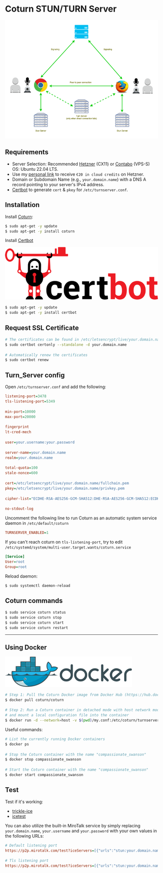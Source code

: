 # Coturn STUN/TURN Server

![stunTurn](../images/stun-turn.png)

## Requirements

- Server Selection: Recommended [Hetzner](https://www.hetzner.com/cloud) (CX11) or [Contabo](https://www.dpbolvw.net/click-101027391-14462707) (VPS-S) OS: Ubuntu 22.04 LTS.
- Use my [personal link](https://hetzner.cloud/?ref=XdRifCzCK3bn) to receive `€⁠20 in cloud credits` on Hetzner.
- Domain or Subdomain Name (e.g., `your.domain.name`) with a DNS A record pointing to your server's IPv4 address.
- [Certbot](https://certbot.eff.org/) to generate `cert` & `pkey` for `/etc/turnserver.conf`.

## Installation

Install [Coturn](https://github.com/coturn/coturn):

```bash
$ sudo apt-get -y update
$ sudo apt-get -y install coturn
```

Install [Certbot](https://certbot.eff.org/)

![certbot](../images/certbot.png)

```bash
$ sudo apt-get -y update
$ sudo apt-get -y install certbot
```

## Request SSL Certificate

```bash
# The certificates can be found in /etc/letsencrypt/live/your.domain.name/
$ sudo certbot certonly --standalone -d your.domain.name

# Automatically renew the certificates
$ sudo certbot renew
```

## Turn_Server config

Open `/etc/turnserver.conf` and add the following:

```ini
listening-port=3478
tls-listening-port=5349

min-port=10000
max-port=20000

fingerprint
lt-cred-mech

user=your.username:your.password

server-name=your.domain.name
realm=your.domain.name

total-quota=100
stale-nonce=600

cert=/etc/letsencrypt/live/your.domain.name/fullchain.pem
pkey=/etc/letsencrypt/live/your.domain.name/privkey.pem

cipher-list="ECDHE-RSA-AES256-GCM-SHA512:DHE-RSA-AES256-GCM-SHA512:ECDHE-RSA-AES256-GCM-SHA384:DHE-RSA-AES256-GCM-SHA384:ECDHE-RSA-AES256-SHA384"

no-stdout-log
```

Uncomment the following line to run Coturn as an automatic system service daemon in `/etc/default/coturn`

```ini
TURNSERVER_ENABLED=1
```

If you can't reach coturn on `tls-listening-port`, try to edit `/etc/systemd/system/multi-user.target.wants/coturn.service`

```ini
[Service]
User=root
Group=root
```

Reload daemon:

```bash
$ sudo systemctl daemon-reload
```

## Coturn commands

```bash
$ sudo service coturn status
$ sudo service coturn stop
$ sudo service coturn start
$ sudo service coturn restart
```

---

## Using Docker

![docker](../images/docker.png)

```bash
# Step 1: Pull the Coturn Docker image from Docker Hub (https://hub.docker.com/r/coturn/coturn)
$ docker pull coturn/coturn

# Step 2: Run a Coturn container in detached mode with host network mode
# and mount a local configuration file into the container
$ docker run -d --network=host -v $(pwd)/my.conf:/etc/coturn/turnserver.conf coturn/coturn
```

Useful commands:

```bash
# List the currently running Docker containers
$ docker ps

# Stop the Coturn container with the name "compassionate_swanson"
$ docker stop compassionate_swanson

# Start the Coturn container with the name "compassionate_swanson"
$ docker start compassionate_swanson
```

## Test

Test if it's working:

- [trickle-ice](https://webrtc.github.io/samples/src/content/peerconnection/trickle-ice/)
- [icetest](https://icetest.info/)

You can also utilize the built-in MiroTalk service by simply replacing `your.domain.name`, `your.username` and `your.password` with your own values in the following URLs:

```ini
# Default listening port
https://p2p.mirotalk.com/test?iceServers=[{"urls":"stun:your.domain.name:3478"},{"urls":"turn:your.domain.name:3478","username":"your.username","credential":"your.password"}]

# Tls listening port
https://p2p.mirotalk.com/test?iceServers=[{"urls":"stun:your.domain.name:5349"},{"urls":"turn:your.domain.name:5349","username":"your.username","credential":"your.password"}]
```
